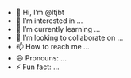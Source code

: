 - 👋 Hi, I’m @ltjbt
- 👀 I’m interested in ...
- 🌱 I’m currently learning ...
- 💞️ I’m looking to collaborate on ...
- 📫 How to reach me ...
- 😄 Pronouns: ...
- ⚡ Fun fact: ...

<!---
ltjbt/ltjbt is a ✨ special ✨ repository because its `README.md` (this file) appears on your GitHub profile.
You can click the Preview link to take a look at your changes.
--->
